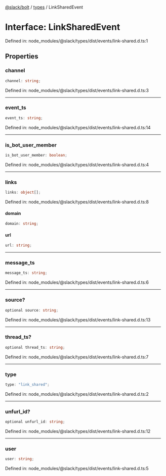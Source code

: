 [@slack/bolt](../../../../index.md) / [types](../index.md) / LinkSharedEvent

# Interface: LinkSharedEvent

Defined in: node\_modules/@slack/types/dist/events/link-shared.d.ts:1

## Properties

### channel

```ts
channel: string;
```

Defined in: node\_modules/@slack/types/dist/events/link-shared.d.ts:3

***

### event\_ts

```ts
event_ts: string;
```

Defined in: node\_modules/@slack/types/dist/events/link-shared.d.ts:14

***

### is\_bot\_user\_member

```ts
is_bot_user_member: boolean;
```

Defined in: node\_modules/@slack/types/dist/events/link-shared.d.ts:4

***

### links

```ts
links: object[];
```

Defined in: node\_modules/@slack/types/dist/events/link-shared.d.ts:8

#### domain

```ts
domain: string;
```

#### url

```ts
url: string;
```

***

### message\_ts

```ts
message_ts: string;
```

Defined in: node\_modules/@slack/types/dist/events/link-shared.d.ts:6

***

### source?

```ts
optional source: string;
```

Defined in: node\_modules/@slack/types/dist/events/link-shared.d.ts:13

***

### thread\_ts?

```ts
optional thread_ts: string;
```

Defined in: node\_modules/@slack/types/dist/events/link-shared.d.ts:7

***

### type

```ts
type: "link_shared";
```

Defined in: node\_modules/@slack/types/dist/events/link-shared.d.ts:2

***

### unfurl\_id?

```ts
optional unfurl_id: string;
```

Defined in: node\_modules/@slack/types/dist/events/link-shared.d.ts:12

***

### user

```ts
user: string;
```

Defined in: node\_modules/@slack/types/dist/events/link-shared.d.ts:5
